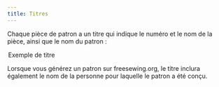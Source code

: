 ```yaml
---
title: Titres
---
```


Chaque pièce de patron a un titre qui indique le numéro et le nom de la pièce, ainsi que le nom du patron :

<Legend part="title">

Exemple de titre

</Legend>

<Note>

Lorsque vous générez un patron sur freesewing.org, le titre inclura également le nom de la personne pour laquelle le patron a été conçu.

</Note>

